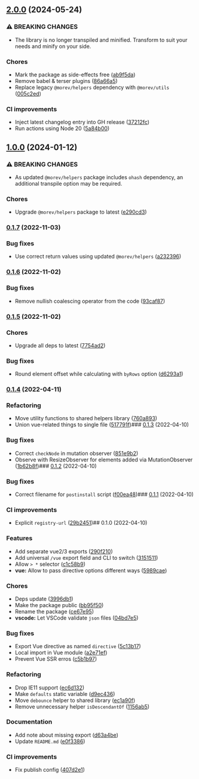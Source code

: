 

## [2.0.0](https://github.com/MorevM/equal-heights/compare/v1.0.0...v2.0.0) (2024-05-24)


### ⚠ BREAKING CHANGES

* The library is no longer transpiled and minified.
Transform to suit your needs and minify on your side.

### Chores

* Mark the package as side-effects free ([ab9f5da](https://github.com/MorevM/equal-heights/commit/ab9f5dab757a2001655433ca302ef99f99f1b7d7))
* Remove babel & terser plugins ([86a66a5](https://github.com/MorevM/equal-heights/commit/86a66a55cde2399062af1337ce457e1d81432bd7))
* Replace legacy `@morev/helpers` dependency with `@morev/utils` ([005c2ed](https://github.com/MorevM/equal-heights/commit/005c2edfde9778f3865933c3e6e3679557303282))


### CI improvements

* Inject latest changelog entry into GH release ([37212fc](https://github.com/MorevM/equal-heights/commit/37212fc91c44a212105358d5fc0d6858b489075a))
* Run actions using Node 20 ([5a84b00](https://github.com/MorevM/equal-heights/commit/5a84b00d3756a7ba0bc1acb506468654c3ede538))

## [1.0.0](https://github.com/MorevM/equal-heights/compare/v0.1.7...v1.0.0) (2024-01-12)


### ⚠ BREAKING CHANGES

* As updated `@morev/helpers` package includes `ohash` dependency, an additional transpile option may be required.

### Chores

* Upgrade `@morev/helpers` package to latest ([e290cd3](https://github.com/MorevM/equal-heights/commit/e290cd3f77edbac85e5c8615620fd0b8a75ef168))

### [0.1.7](https://github.com/MorevM/equal-heights/compare/v0.1.6...v0.1.7) (2022-11-03)


### Bug fixes

* Use correct return values using updated `@morev/helpers` ([a232396](https://github.com/MorevM/equal-heights/commit/a232396a8c30b0b6e9b094d5ed835d7fc12d013f))

### [0.1.6](https://github.com/MorevM/equal-heights/compare/v0.1.5...v0.1.6) (2022-11-02)


### Bug fixes

* Remove nullish coalescing operator from the code ([93caf87](https://github.com/MorevM/equal-heights/commit/93caf878c69046d8a1538b87f4496de32cfab818))

### [0.1.5](https://github.com/MorevM/equal-heights/compare/v0.1.4...v0.1.5) (2022-11-02)


### Chores

* Upgrade all deps to latest ([7754ad2](https://github.com/MorevM/equal-heights/commit/7754ad2efb01f1642799f43c9a540a3be47dc730))


### Bug fixes

* Round element offset while calculating with `byRows` option ([d6293a1](https://github.com/MorevM/equal-heights/commit/d6293a17d2066582e2d56573c3fff91856fec8fe))

### [0.1.4](https://github.com/MorevM/equal-heights/compare/v0.1.3...v0.1.4) (2022-04-11)


### Refactoring

* Move utility functions to shared helpers library ([760a893](https://github.com/MorevM/equal-heights/commit/760a89300bc533b5beeb7bad41fd3047fdecede8))
* Union vue-related things to single file ([517791f](https://github.com/MorevM/equal-heights/commit/517791fc6fac075ec7a94434c466efa346bad0de))### [0.1.3](https://github.com/MorevM/equal-heights/compare/v0.1.2...v0.1.3) (2022-04-10)


### Bug fixes

* Correct `checkNode` in mutation observer ([851e9b2](https://github.com/MorevM/equal-heights/commit/851e9b28831298b15a1f2eb345b2c17c66bd3228))
* Observe with ResizeObserver for elements added via MutationObserver ([1b62b8f](https://github.com/MorevM/equal-heights/commit/1b62b8f67f45ed3fd0ae415e9a30f7beada3ff82))### [0.1.2](https://github.com/MorevM/equal-heights/compare/v0.1.1...v0.1.2) (2022-04-10)


### Bug fixes

* Correct filename for `postinstall` script ([f00ea48](https://github.com/MorevM/equal-heights/commit/f00ea4827f396ba842d14141c72d5ed05a505292))### [0.1.1](https://github.com/MorevM/equal-heights/compare/v0.1.0...v0.1.1) (2022-04-10)


### CI improvements

* Explicit `registry-url` ([29b2451](https://github.com/MorevM/equal-heights/commit/29b245119c7cfe0ca3862642f5214d07740da876))## 0.1.0 (2022-04-10)


### Features

* Add separate vue2/3 exports ([290f210](https://github.com/MorevM/equal-heights/commit/290f2103311f55bb6ab5577da6da0cfdd383e2c3))
* Add universal `/vue` export field and CLI to switch ([3151511](https://github.com/MorevM/equal-heights/commit/315151189d8bd9b6125486479dfbae1a1cc17d1b))
* Allow `> *` selector ([c1c58b9](https://github.com/MorevM/equal-heights/commit/c1c58b9ac0d6a8a1eeaaef66e783be404e1c465a))
* **vue:** Allow to pass directive options different ways ([5989cae](https://github.com/MorevM/equal-heights/commit/5989cae98b49f95e38fa7ed7baac91cf6e600fc1))


### Chores

* Deps update ([3996db1](https://github.com/MorevM/equal-heights/commit/3996db1345e498b8087c700ea9286c6509d9b8af))
* Make the package public ([bb95f50](https://github.com/MorevM/equal-heights/commit/bb95f50fdb19f408bae74ab396c1df9099f6ed9d))
* Rename the package ([ce67e95](https://github.com/MorevM/equal-heights/commit/ce67e9575ea37fdb104a90a010cf438c9f2028be))
* **vscode:** Let VSCode validate `json` files ([04bd7e5](https://github.com/MorevM/equal-heights/commit/04bd7e571eff3088c344486d90630e2a05544a15))


### Bug fixes

* Export Vue directive as named `directive` ([5c13b17](https://github.com/MorevM/equal-heights/commit/5c13b17cab3d32b3d035065470cee7f58cac26d5))
* Local import in Vue module ([a2e71ef](https://github.com/MorevM/equal-heights/commit/a2e71ef799ecc9055c152f7cf47a49485381b8c3))
* Prevent Vue SSR erros ([c5b1b97](https://github.com/MorevM/equal-heights/commit/c5b1b97c4eaeca938d4a74de4919f7cd579ecd25))


### Refactoring

* Drop IE11 support ([ec6d132](https://github.com/MorevM/equal-heights/commit/ec6d13260432448ca953d4f4579d7acee0dc6859))
* Make `defaults` static variable ([d9ec436](https://github.com/MorevM/equal-heights/commit/d9ec436d2333c38c8412daa8464828afb1d3ac25))
* Move `debounce` helper to shared library ([ec1a90f](https://github.com/MorevM/equal-heights/commit/ec1a90f32c4226648465c36b2818012c412c524d))
* Remove unnecessary helper `isDescendantOf` ([1156ab5](https://github.com/MorevM/equal-heights/commit/1156ab573d0aef48d86bda98add337f04796a189))


### Documentation

* Add note about missing export ([d63a4be](https://github.com/MorevM/equal-heights/commit/d63a4be1f30ecb2f3c28481a2862d6f044592f7a))
* Update `README.md` ([e0f3386](https://github.com/MorevM/equal-heights/commit/e0f3386a6f14b4581499067be8f7e5bc9d3e3d30))


### CI improvements

* Fix publish config ([407d2e1](https://github.com/MorevM/equal-heights/commit/407d2e1b1ddb0d67112c77e543fcec69f630c422))